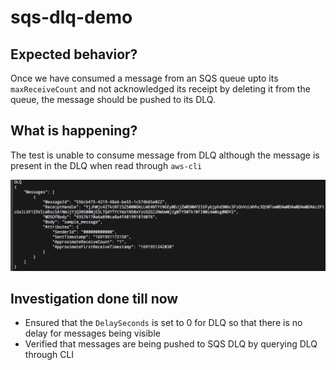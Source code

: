 # sqs-dlq-demo

## Expected behavior?
Once we have consumed a message from an SQS queue upto its `maxReceiveCount` and not acknowledged its receipt by deleting it from the queue, the message should be pushed to its DLQ.

## What is happening?
The test is unable to consume message from DLQ although the message is present in the DLQ when read through `aws-cli`

![demo.png](demo.png)

## Investigation done till now
 - Ensured that the `DelaySeconds` is set to 0 for DLQ so that there is no delay for messages being visible
 - Verified that messages are being pushed to SQS DLQ by querying DLQ through CLI